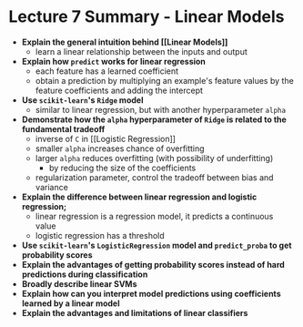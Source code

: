 # Lecture 7 Summary - Linear Models
- **Explain the general intuition behind [[Linear Models]]**
	- learn a linear relationship between the inputs and output
- **Explain how `predict` works for linear regression**
	- each feature has a learned coefficient
	- obtain a prediction by multiplying an example's feature values by the feature coefficients and adding the intercept
- **Use `scikit-learn`'s `Ridge` model**
	- similar to linear regression, but with another hyperparameter `alpha`
- **Demonstrate how the `alpha` hyperparameter of `Ridge` is related to the fundamental tradeoff**
	- inverse of `C` in [[Logistic Regression]]
	- smaller `alpha` increases chance of overfitting
	- larger `alpha` reduces overfitting (with possibility of underfitting)
		- by reducing the size of the coefficients
	- regularization parameter, control the tradeoff between bias and variance
- **Explain the difference between linear regression and logistic regression;**
	- linear regression is a regression model, it predicts a continuous value
	- logistic regression has a threshold 
- **Use `scikit-learn`'s `LogisticRegression` model and `predict_proba` to get probability scores**
- **Explain the advantages of getting probability scores instead of hard predictions during classification**
- **Broadly describe linear SVMs** 
- **Explain how can you interpret model predictions using coefficients learned by a linear model**
- **Explain the advantages and limitations of linear classifiers**